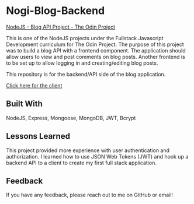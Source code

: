 # Nogi-Blog-Backend

[NodeJS - Blog API Project - The Odin Project](https://www.theodinproject.com/lessons/nodejs-blog-api)

This is one of the NodeJS projects under the Fullstack Javascript Development curriculum for The Odin Project. The purpose of this project was to build a blog API with a frontend component. The application should allow users to view and post comments on blog posts. Another frontend is to be set up to allow logging in and creating/editing blog posts.

This repository is for the backend/API side of the blog application.

[Click here for the client](https://github.com/Nogiback/Nogi-Blog-Client)

## Built With

NodeJS, Express, Mongoose, MongoDB, JWT, Bcrypt

## Lessons Learned

This project provided more experience with user authentication and authorization. I learned how to use JSON Web Tokens (JWT) and hook up a backend API to a client to create my first full stack application.

## Feedback

If you have any feedback, please reach out to me on GitHub or email!
